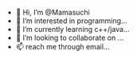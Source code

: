 - 👋 Hi, I’m @Mamasuchi
- 👀 I’m interested in programming...
- 🌱 I’m currently learning c++/java...
- 💞️ I’m looking to collaborate on ...
- 📫 reach me through email...

<!---
Mamasuchi/Mamasuchi is a ✨ special ✨ repository because its `README.md` (this file) appears on your GitHub profile.
You can click the Preview link to take a look at your changes.
--->
